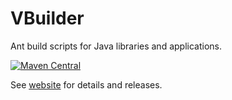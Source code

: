 # VBuilder

Ant build scripts for Java libraries and applications.

[![Maven Central](https://maven-badges.herokuapp.com/maven-central/org.violetlib/vbuilder-ant/badge.svg)](https://search.maven.org/artifact/org.violetlib/vbuilder-ant)

See [website](https://violetlib.org/vbuilder/overview.html) for details and releases.
